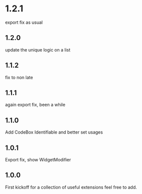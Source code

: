 # 1.2.1
export fix as usual

## 1.2.0
update the unique logic on a list

## 1.1.2
fix to non late

## 1.1.1
again export fix, been a while

## 1.1.0
Add CodeBox Identifiable and better set usages

## 1.0.1
Export fix, show WidgetModifier

## 1.0.0

First kickoff for a collection of useful extensions feel free to add.

